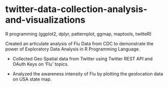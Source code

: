 # twitter-data-collection-analysis-and-visualizations
R programming (ggplot2, dplyr, patternplot, ggmap, maptools, twitteR)


Created an articulate analysis of Flu Data from CDC to demonstrate the power of Exploratory Data Analysis in R Programming Language. 

-	Collected Geo Spatial data from Twitter using Twitter REST API and OAuth Keys on ‘Flu’ topics.

-	Analyzed the awareness intensity of Flu by plotting the geolocation data on USA state map.
